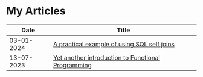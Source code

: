 # My Articles

| Date | Title |
|------|-------|
03-01-2024 | [A practical example of using SQL self joins](https://github.com/stickfigure/blog/wiki/How-to-%28and-how-not-to%29-design-REST-APIs)
13-07-2023 | [Yet another introduction to Functional Programming](https://github.com/MarkAdell/my_articles/blob/main/intro_to_functional_programming/README.md)